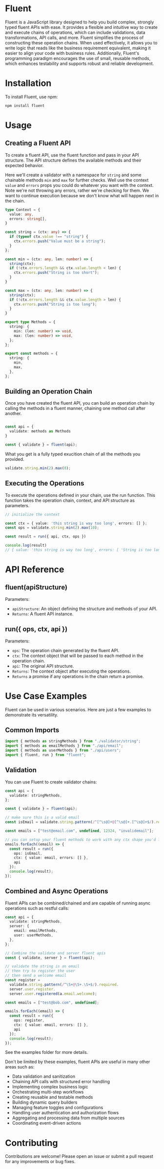 # Fluent

Fluent is a JavaScript library designed to help you build complex, strongly typed fluent APIs with ease. It provides a flexible and intuitive way to create and execute chains of operations, which can include validations, data transformations, API calls, and more. Fluent simplifies the process of constructing these operation chains. When used effectively, it allows you to write logic that reads like the business requirement equivalent, making it easier to align your code with business rules. Additionally, Fluent's programming paradigm encourages the use of small, reusable methods, which enhances testability and supports robust and reliable development.

# Installation

To install Fluent, use npm:

```bash
npm install fluent
```

# Usage

## Creating a Fluent API

To create a fluent API, use the fluent function and pass in your API structure. The API structure defines the available methods and their expected behavior.

Here we'll create a validator with a namespace for `string` and some chainable methods `min` and `max` for further checks. Well use the context `value` and `errors` props you could do whatever you want with the context. Note we're not throwing any errors, rather we're checking for them. We want to continue execution because we don't know what will happen next in the chain.

```typescript
type Context = {
  value: any,
  errors: string[],
}

const string = (ctx: any) => {
  if (typeof ctx.value !== "string") {
    ctx.errors.push("Value must be a string");
  }
};

const min = (ctx: any, len: number) => {
  string(ctx);
  if (!ctx.errors.length && ctx.value.length < len) {
    ctx.errors.push("String is too short");
  }
}

const max = (ctx: any, len: number) => {
  string(ctx);
  if (!ctx.errors.length && ctx.value.length > len) {
    ctx.errors.push("String is too long");
  }
}

export type Methods = {
  string: {
    min: (len: number) => void,
    max: (len: number) => void,
  };
};

export const methods = {
  string: {
    min,
    max,
  },
};
```

## Building an Operation Chain

Once you have created the fluent API, you can build an operation chain by calling the methods in a fluent manner, chaining one method call after another.

```typescript

const api = {
  validate: methods as Methods
}

const { validate } = fluent(api);

```
What you get is a fully typed exucition chain of all the methods you provided.
```typescript
validate.string.min(2).max(8);
```

## Executing the Operations

To execute the operations defined in your chain, use the run function. This function takes the operation chain, context, and API structure as parameters.

```typescript
// initialize the context

const ctx = { value: 'this string is way too long', errors: [] };
const ops = validate.string.min(2).max(10);

const result = run({ api, ctx, ops })

console.log(result) 
// { value: 'this string is way too long', errors: [ 'String is too long' ] }

```

# API Reference

## fluent(apiStructure)

Parameters:
- `apiStructure`: An object defining the structure and methods of your API. 
- `Returns`: A fluent API instance.

## run({ ops, ctx, api })

Parameters:
- `ops`: The operation chain generated by the fluent API.
- `ctx`: The context object that will be passed to each method in the operation chain.
- `api`: The original API structure.
- `Returns`: The context object after executing the operations. 
- `Returns` a promise if any operations in the chain return a promise.

# Use Case Examples

Fluent can be used in various scenarios. Here are just a few examples to demonstrate its versatility. 

## Common Imports

```typescript
import { methods as stringMethods } from "./validator/string";
import { methods as emailMethods } from "./api/email";
import { methods as userMethods } from "./api/users";
import { fluent, run } from "fluent";
```

## Validation

You can use Fluent to create validator chains:

```typescript
const api = {
  validate: stringMethods,
};

const { validate } = fluent(api);

// make sure this is a valid email
const isEmail = validate.string.pattern(/^[^\s@]+@[^\s@]+.[^\s@]+$/).required;

const emails = ["test@email.com", undefined, 12324, "invalidemail"];

// you can setup your fluent methods to work with any ctx shape you'd like. here we're setting email to ctx.value and errors 
emails.forEach((email) => {
  const result = run({ 
    ops: isEmail, 
    ctx: { value: email, errors: [] }, 
    api 
  });
  console.log(result);
});
```

## Combined and Async Operations

Fluent APIs can be combined/chained and are capable of running async operations such as restful calls:

```typescript
const api = {
  validate: stringMethods,
  server: {
    email: emailMethods,
    user: userMethods,
  },
};

// Combine the validate and server fluent apis
const { validate, server } = fluent(api);

// validate the string is an email
// then try to register the user
// then send a welcome email
const register = 
  validate.string.pattern(/^\S+@\S+.\S+$/).required.
  server.user.register.
  server.user.registered(a.email.welcome);

const emails = ["test@bob.com", undefined];

emails.forEach((email) => {
  const result = run({ 
    ops: register, 
    ctx: { value: email, errors: [] }, 
    api 
  });
  console.log(result);
});
```

See the examples folder for more details.

Don't be limited by these examples, fluent APIs are useful in many other areas such as:
- Data validation and sanitization
- Chaining API calls with structured error handling
- Implementing complex business logic
- Orchestrating multi-step workflows
- Creating reusable and testable methods
- Building dynamic query builders
- Managing feature toggles and configurations
- Handling user authentication and authorization flows
- Aggregating and processing data from multiple sources
- Coordinating event-driven actions

# Contributing

Contributions are welcome! Please open an issue or submit a pull request for any improvements or bug fixes.
